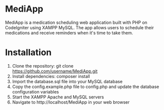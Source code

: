 # MediApp

MediApp is a medication scheduling web application built with PHP on CodeIgniter using XAMPP MySQL. The app allows users to schedule their medications and receive reminders when it's time to take them.
# Installation
1. Clone the repository: git clone https://github.com/username/MediApp.git
2. Install dependencies: composer install
3. Import the database.sql file into your MySQL database
4. Copy the config.example.php file to config.php and update the database configuration variables
5. Start the XAMPP Apache and MySQL servers
6. Navigate to http://localhost/MediApp in your web browser
